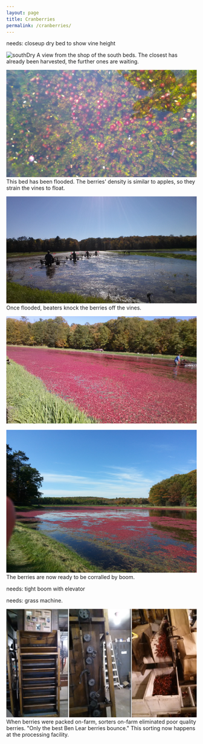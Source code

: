 ```yaml
---
layout: page
title: Cranberries
permalink: /cranberries/
---
```


needs: closeup dry bed to show vine height

![southDry](cranhandler.github.io/img/2015cranpic/SouthDry.jpg)
A view from the shop of the south beds. The closest has already been harvested, the further ones are waiting.

![pulling](/img/2015cranpic/pulling.jpg)
This bed has been flooded. The berries' density is similar to apples, so they strain the vines to float.

![beating](/img/2015cranpic/Beating.jpg)
Once flooded, beaters knock the berries off the vines. 

![beaten](/img/2015cranpic/Beaten.jpg)

![floating](/img/2015cranpic/floating.jpg)
The berries are now ready to be corralled by boom.

needs: tight boom with elevator

needs: grass machine.

![bounce](/img/2015cranpic/bounce.png)
When berries were packed on-farm, sorters on-farm eliminated poor quality berries. "Only the best Ben Lear berries bounce." This sorting now happens at the processing facility.



